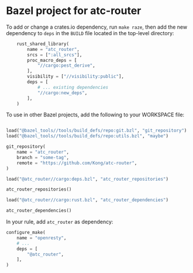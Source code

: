 # Bazel project for atc-router

To add or change a crates.io dependency, run `make raze`,
then add the new dependency to `deps` in the `BUILD` file located in
the top-level directory:

```python
    rust_shared_library(
        name = "atc_router",
        srcs = [":all_srcs"],
        proc_macro_deps = [
            "//cargo:pest_derive",
        ],
        visibility = ["//visibility:public"],
        deps = [
            # ... existing dependencies
            "//cargo:new_deps",
        ],
    )
```


To use in other Bazel projects, add the following to your WORKSPACE file:

```python

load("@bazel_tools//tools/build_defs/repo:git.bzl", "git_repository")
load("@bazel_tools//tools/build_defs/repo:utils.bzl", "maybe")

git_repository(
    name = "atc_router",
    branch = "some-tag",
    remote = "https://github.com/Kong/atc-router",
)

load("@atc_router//cargo:deps.bzl", "atc_router_repositories")

atc_router_repositories()

load("@atc_router//cargo:rust.bzl", "atc_router_dependencies")

atc_router_dependencies()
```

In your rule, add `atc_router` as dependency:

```python
configure_make(
    name = "openresty",
    # ...
    deps = [
        "@atc_router",
    ],
)
```